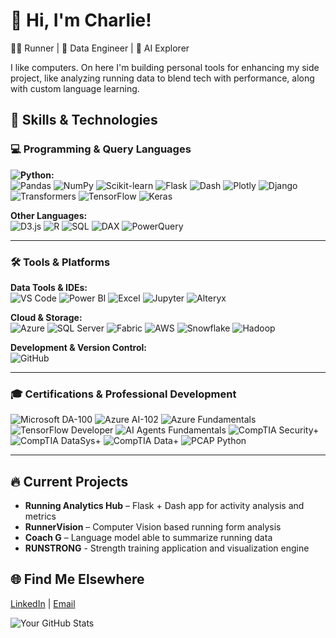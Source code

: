 # 👋 Hi, I'm Charlie!

🏃‍♂️ Runner | 🧠 Data Engineer | 🧪 AI Explorer  

I like computers. On here I'm building personal tools for enhancing my side project, like analyzing running data to blend tech with performance, along with custom language learning.

## 🧠 Skills & Technologies


### 💻 Programming & Query Languages

**![Python](https://img.shields.io/badge/Python-3776AB?logo=python&logoColor=white):**  
![Pandas](https://img.shields.io/badge/-pandas-150458?logo=pandas&logoColor=white)
![NumPy](https://img.shields.io/badge/-NumPy-013243?logo=numpy)
![Scikit-learn](https://img.shields.io/badge/-scikit--learn-F7931E?logo=scikit-learn&logoColor=white)
![Flask](https://img.shields.io/badge/-Flask-000000?logo=flask)
![Dash](https://img.shields.io/badge/-Dash-003366?logo=plotly)
![Plotly](https://img.shields.io/badge/-Plotly-3F4F75?logo=plotly)
![Django](https://img.shields.io/badge/-Django-092E20?logo=django)
![Transformers](https://img.shields.io/badge/-Transformers-ffcc00?logo=huggingface&logoColor=black)
![TensorFlow](https://img.shields.io/badge/-TensorFlow-FF6F00?logo=tensorflow)
![Keras](https://img.shields.io/badge/-Keras-D00000?logo=keras)


**Other Languages:**  
![D3.js](https://img.shields.io/badge/-D3.js-F9A03C?logo=d3.js)
![R](https://img.shields.io/badge/-R-276DC3?logo=r)
![SQL](https://img.shields.io/badge/-SQL-4479A1?logo=sqlite)
![DAX](https://img.shields.io/badge/-DAX-2C3539)
![PowerQuery](https://img.shields.io/badge/-PowerQuery-742774)

---


### 🛠️ Tools & Platforms

**Data Tools & IDEs:**  
![VS Code](https://img.shields.io/badge/VS%20Code-007ACC?logo=visual-studio-code&logoColor=white)
![Power BI](https://img.shields.io/badge/-Power%20BI-F2C811?logo=powerbi&logoColor=black)
![Excel](https://img.shields.io/badge/-Excel-217346?logo=microsoft-excel&logoColor=white)
![Jupyter](https://img.shields.io/badge/-Jupyter-F37626?logo=jupyter)
![Alteryx](https://img.shields.io/badge/-Alteryx-0D5BA5)


**Cloud & Storage:**  
![Azure](https://img.shields.io/badge/-Azure-007FFF?logo=microsoft-azure)
![SQL Server](https://img.shields.io/badge/-SQL%20Server-CC2927?logo=microsoft-sql-server)
![Fabric](https://img.shields.io/badge/-Fabric-742774)
![AWS](https://img.shields.io/badge/-AWS-232F3E?logo=amazon-aws)
![Snowflake](https://img.shields.io/badge/-Snowflake-56B9EB?logo=snowflake)
![Hadoop](https://img.shields.io/badge/-Hadoop-66CCFF?logo=apache-hadoop)


**Development & Version Control:**  
![GitHub](https://img.shields.io/badge/-GitHub-181717?logo=github)

---


### 🎓 Certifications & Professional Development

![Microsoft DA-100](https://img.shields.io/badge/Microsoft-DA--100-blue?logo=microsoft)
![Azure AI-102](https://img.shields.io/badge/Azure-AI--102-007FFF?logo=microsoft-azure)
![Azure Fundamentals](https://img.shields.io/badge/Azure-Fundamentals-007FFF?logo=microsoft-azure)
![TensorFlow Developer](https://img.shields.io/badge/Google-TensorFlow%20Developer-FF6F00?logo=tensorflow)
![AI Agents Fundamentals](https://img.shields.io/badge/OpenAI-AI%20Agents%20Fundamentals-blue?logo=openai)
![CompTIA Security+](https://img.shields.io/badge/CompTIA-Security+-red?logo=comptia&logoColor=white)
![CompTIA DataSys+](https://img.shields.io/badge/CompTIA-DataSys+-red?logo=comptia)
![CompTIA Data+](https://img.shields.io/badge/CompTIA-Data+-red?logo=comptia)
![PCAP Python](https://img.shields.io/badge/Python-PCAP%20Certified-3776AB?logo=python)

---


## 🔥 Current Projects
- **Running Analytics Hub** – Flask + Dash app for activity analysis and metrics
- **RunnerVision** – Computer Vision based running form analysis
- **Coach G** – Language model able to summarize running data
- **RUNSTRONG** - Strength training application and visualization engine

## 🌐 Find Me Elsewhere
[LinkedIn](https://linkedin.com/in/smithcharlie) | [Email](mailto:charlie.smith.mn@protonmail.com)


![Your GitHub Stats](https://github-readme-stats.vercel.app/api?username=FueledByOat&show_icons=true&theme=radical)

